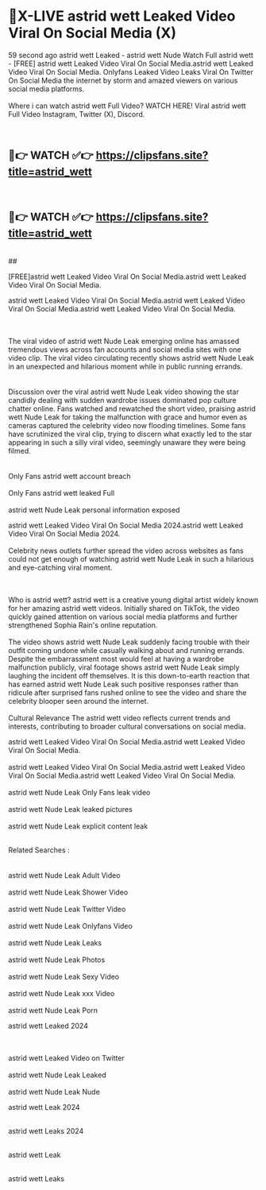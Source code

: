 # 🔴X-LIVE astrid wett Leaked Video Viral On Social Media (X)<br>


59 second ago astrid wett Leaked  - astrid wett Nude  Watch Full astrid wett - [FREE] astrid wett Leaked Video Viral On Social Media.astrid wett Leaked Video Viral On Social Media.   Onlyfans Leaked Video Leaks Viral On Twitter On Social Media the internet by storm and amazed viewers on various social media platforms. <br><br>
Where i can watch astrid wett Full Video? WATCH HERE! Viral astrid wett Full Video Instagram, Twitter (X), Discord. <br>


 <br>

##  🔴👉 WATCH ✅👉  <a href="https://clipsfans.site?title=astrid_wett&ref=git">https://clipsfans.site?title=astrid_wett</a> <br>
  <br>

##  🔴👉 WATCH ✅👉  <a href="https://clipsfans.site?title=astrid_wett&ref=git">https://clipsfans.site?title=astrid_wett</a> <br>
  <br>
  ##



[FREE]astrid wett Leaked Video Viral On Social Media.astrid wett Leaked Video Viral On Social Media. <br>

astrid wett Leaked Video Viral On Social Media.astrid wett Leaked Video Viral On Social Media.astrid wett Leaked Video Viral On Social Media. <br>


  <br>

  <br>
The viral video of astrid wett Nude Leak emerging online has amassed tremendous views across fan accounts and social media sites with one video clip. The viral video circulating recently shows astrid wett Nude Leak in an unexpected and hilarious moment while in public running errands.<br>
<br>


<br>
Discussion over the viral astrid wett Nude Leak video showing the star candidly dealing with sudden wardrobe issues dominated pop culture chatter online. Fans watched and rewatched the short video, praising astrid wett Nude Leak for taking the malfunction with grace and humor even as cameras captured the celebrity video now flooding timelines. Some fans have scrutinized the viral clip, trying to discern what exactly led to the star appearing in such a silly viral video, seemingly unaware they were being filmed.<br>
<br>
<br> 
Only Fans astrid wett account breach<br>
<br>
Only Fans astrid wett leaked Full <br>
<br>
astrid wett Nude Leak personal information exposed<br>

astrid wett Leaked Video Viral On Social Media 2024.astrid wett Leaked Video Viral On Social Media 2024. <br>
<br>
Celebrity news outlets further spread the video across websites as fans could not get enough of watching astrid wett Nude Leak in such a hilarious and eye-catching viral moment.<br>
<br>

<br>
Who is astrid wett? astrid wett is a creative young digital artist widely known for her amazing astrid wett videos. Initially shared on TikTok, the video quickly gained attention on various social media platforms and further strengthened Sophia Rain's online reputation.<br>
<br>
The video shows astrid wett Nude Leak suddenly facing trouble with their outfit coming undone while casually walking about and running errands. Despite the embarrassment most would feel at having a wardrobe malfunction publicly, viral footage shows astrid wett Nude Leak simply laughing the incident off themselves. It is this down-to-earth reaction that has earned astrid wett Nude Leak such positive responses rather than ridicule after surprised fans rushed online to see the video and share the celebrity blooper seen around the internet.<br>
<br>
Cultural Relevance The astrid wett video reflects current trends and interests, contributing to broader cultural conversations on social media.<br>

astrid wett Leaked Video Viral On Social Media.astrid wett Leaked Video Viral On Social Media.<br>
<br>
astrid wett Leaked Video Viral On Social Media.astrid wett Leaked Video Viral On Social Media.astrid wett Leaked Video Viral On Social Media.<br>
<br>
astrid wett Nude Leak Only Fans leak video<br>
<br>
astrid wett Nude Leak leaked pictures<br>
<br>
astrid wett Nude Leak explicit content leak<br>


<br>
Related Searches :<br>
<br>

<br>
astrid wett Nude Leak Adult Video<br>
<br>
astrid wett Nude Leak Shower Video<br>
<br>
astrid wett Nude Leak Twitter Video<br>
<br>
astrid wett Nude Leak Onlyfans Video<br>
<br>
astrid wett Nude Leak Leaks<br>
<br>
astrid wett Nude Leak Photos<br>

<br>
astrid wett Nude Leak Sexy Video<br>
<br>
astrid wett Nude Leak xxx Video<br>
<br>
astrid wett Nude Leak Porn<br>

astrid wett  Leaked 2024 <br> <br>
<br>

astrid wett Leaked Video on Twitter <br>
<br>
astrid wett Nude Leak Leaked<br>
<br>
astrid wett Nude Leak Nude<br>


astrid wett  Leak 2024 <br> <br>



astrid wett  Leaks 2024 <br> <br>



 
astrid wett  Leak<br> <br>



astrid wett  Leaks<br> <br>





</p>




 



</p>










